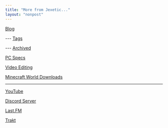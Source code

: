 ```yaml
---
title: "More from Jexetic..."
layout: "nonpost"
---
```


[Blog](/blog/)

--- [Tags](/tags/)

--- [Archived](/archived/)

[PC Specs](/gear)

[Video Editing](/editing/)

[Minecraft World Downloads](/mcdownloads/)

---

[YouTube](https://youtube.com/@Jexetic)

[Discord Server](https://discord.gg/3QrZZEMznp)

[Last.FM](https://www.last.fm/user/jexetic)

[Trakt](https://trakt.tv/users/jexetic)